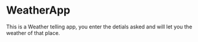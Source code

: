 # WeatherApp
This is a Weather telling app, you enter the detials asked and will let you the weather of that place.
